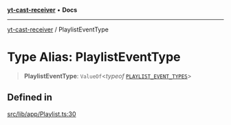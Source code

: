 [**yt-cast-receiver**](../README.md) • **Docs**

***

[yt-cast-receiver](../README.md) / PlaylistEventType

# Type Alias: PlaylistEventType

> **PlaylistEventType**: `ValueOf`\<*typeof* [`PLAYLIST_EVENT_TYPES`](../variables/PLAYLIST_EVENT_TYPES.md)\>

## Defined in

[src/lib/app/Playlist.ts:30](https://github.com/patrickkfkan/yt-cast-receiver/blob/bd89142d74e28aee740c2fbc2ea3a853e286e8db/src/lib/app/Playlist.ts#L30)
